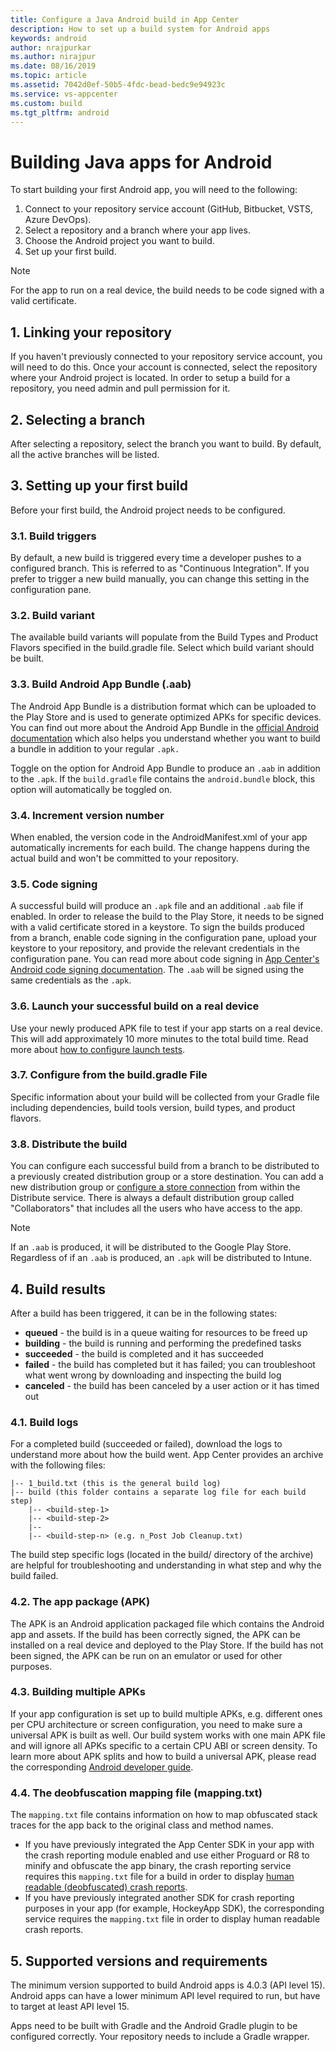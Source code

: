 ```yaml
---
title: Configure a Java Android build in App Center
description: How to set up a build system for Android apps
keywords: android
author: nrajpurkar
ms.author: nirajpur
ms.date: 08/16/2019
ms.topic: article
ms.assetid: 7042d0ef-50b5-4fdc-bead-bedc9e94923c
ms.service: vs-appcenter
ms.custom: build
ms.tgt_pltfrm: android
---
```


# Building Java apps for Android

To start building your first Android app, you will need to the following:

1. Connect to your repository service account (GitHub, Bitbucket, VSTS, Azure DevOps).
2. Select a repository and a branch where your app lives.
3. Choose the Android project you want to build.
4. Set up your first build.

> [!NOTE]
> For the app to run on a real device, the build needs to be code signed with a valid certificate.

## 1. Linking your repository

If you haven't previously connected to your repository service account, you will need to do this. Once your account is connected, select the repository where your Android project is located. In order to setup a build for a repository, you need admin and pull permission for it.

## 2. Selecting a branch

After selecting a repository, select the branch you want to build. By default, all the active branches will be listed.

## 3. Setting up your first build

Before your first build, the Android project needs to be configured.

### 3.1. Build triggers

By default, a new build is triggered every time a developer pushes to a configured branch. This is referred to as "Continuous Integration". If you prefer to trigger a new build manually, you can change this setting in the configuration pane.

### 3.2. Build variant

The available build variants will populate from the Build Types and Product Flavors specified in the build.gradle file. Select which build variant should be built.

### 3.3. Build Android App Bundle (.aab)

The Android App Bundle is a distribution format which can be uploaded to the Play Store and is used to generate optimized APKs for specific devices. You can find out more about the Android App Bundle in the [official Android documentation](https://developer.android.com/guide/app-bundle/) which also helps you understand whether you want to build a bundle in addition to your regular `.apk.`

Toggle on the option for Android App Bundle to produce an `.aab` in addition to the `.apk`. If the `build.gradle` file contains the `android.bundle` block, this option will automatically be toggled on.

### 3.4. Increment version number

When enabled, the version code in the AndroidManifest.xml of your app automatically increments for each build. The change happens during the actual build and won't be committed to your repository.

### 3.5. Code signing

A successful build will produce an `.apk` file and an additional `.aab` file if enabled. In order to release the build to the Play Store, it needs to be signed with a valid certificate stored in a keystore. To sign the builds produced from a branch, enable code signing in the configuration pane, upload your keystore to your repository, and provide the relevant credentials in the configuration pane. You can read more about code signing in [App Center's Android code signing documentation](~/build/android/code-signing.md). The `.aab` will be signed using the same credentials as the `.apk`.

### 3.6. Launch your successful build on a real device

Use your newly produced APK file to test if your app starts on a real device. This will add approximately 10 more minutes to the total build time. Read more about [how to configure launch tests](~/build/build-test-integration.md).

### 3.7. Configure from the build.gradle File

Specific information about your build will be collected from your Gradle file including dependencies, build tools version, build types, and product flavors.

### 3.8. Distribute the build

You can configure each successful build from a branch to be distributed to a previously created distribution group or a store destination. You can add a new distribution group or [configure a store connection](~/distribution/stores/index.md) from within the Distribute service. There is always a default distribution group called "Collaborators" that includes all the users who have access to the app.

> [!NOTE]
> If an `.aab` is produced, it will be distributed to the Google Play Store. Regardless of if an `.aab` is produced, an `.apk` will be distributed to Intune.

## 4. Build results

After a build has been triggered, it can be in the following states:

* **queued** -  the build is in a queue waiting for resources to be freed up
* **building** - the build is running and performing the predefined tasks
* **succeeded** - the build is completed and it has succeeded
* **failed** - the build has completed but it has failed; you can troubleshoot what went wrong by downloading and inspecting the build log
* **canceled** - the build has been canceled by a user action or it has timed out

### 4.1. Build logs

For a completed build (succeeded or failed), download the logs to understand more about how the build went. App Center provides an archive with the following files:

```text
|-- 1_build.txt (this is the general build log)
|-- build (this folder contains a separate log file for each build step)
    |-- <build-step-1>
    |-- <build-step-2>
    |--
    |-- <build-step-n> (e.g. n_Post Job Cleanup.txt)
```

The build step specific logs (located in the build/ directory of the archive) are helpful for troubleshooting and understanding in what step and why the build failed.

### 4.2. The app package (APK)

The APK is an Android application packaged file which contains the Android app and assets. If the build has been correctly signed, the APK can be installed on a real device and deployed to the Play Store. If the build has not been signed, the APK can be run on an emulator or used for other purposes.

### 4.3. Building multiple APKs

If your app configuration is set up to build multiple APKs, e.g. different ones per CPU architecture or screen configuration, you need to make sure a universal APK is built as well. Our build system works with one main APK file and will ignore all APKs specific to a certain CPU ABI or screen density. To learn more about APK splits and how to build a universal APK, please read the corresponding [Android developer guide](https://developer.android.com/studio/build/configure-apk-splits.html#configure-abi-split).

### 4.4. The deobfuscation mapping file (mapping.txt)

The `mapping.txt` file contains information on how to map obfuscated stack traces for the app back to the original class and method names.

* If you have previously integrated the App Center SDK in your app with the crash reporting module enabled and use either Proguard or R8 to minify and obfuscate the app binary, the crash reporting service requires this `mapping.txt` file for a build in order to display [human readable (deobfuscated) crash reports](~/diagnostics/Android-ProGuard.md).
* If you have previously integrated another SDK for crash reporting purposes in your app (for example, HockeyApp SDK), the corresponding service requires the `mapping.txt` file in order to display human readable crash reports.

## 5. Supported versions and requirements

The minimum version supported to build Android apps is 4.0.3 (API level 15). Android apps can have a lower minimum API level required to run, but have to target at least API level 15.

Apps need to be built with Gradle and the Android Gradle plugin to be configured correctly. Your repository needs to include a Gradle wrapper.
